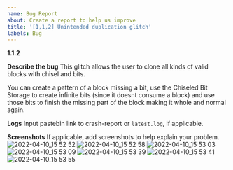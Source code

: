 ```yaml
---
name: Bug Report
about: Create a report to help us improve
title: '[1,1,2] Unintended duplication glitch'
labels: Bug
---
```


**1.1.2**

**Describe the bug**
This glitch allows the user to clone all kinds of valid blocks with chisel and bits.

You can create a pattern of a block missing a bit, use the Chiseled Bit Storage to create infinite bits (since it doesnt consume a block) and use those bits to finish the missing part of the block making it whole and normal again.

**Logs**
Input pastebin link to crash-report or `latest.log`, if applicable.

**Screenshots**
If applicable, add screenshots to help explain your problem.
![2022-04-10_15 52 52](https://user-images.githubusercontent.com/62818244/162621842-62a8cc17-649d-4596-be5e-fde3bb17c070.png)
![2022-04-10_15 52 58](https://user-images.githubusercontent.com/62818244/162621854-367848a8-7478-4e2c-8517-997953c65152.png)
![2022-04-10_15 53 03](https://user-images.githubusercontent.com/62818244/162621890-64975c3c-9098-48be-a7a0-e0fa8e7f578e.png)
![2022-04-10_15 53 09](https://user-images.githubusercontent.com/62818244/162621922-83c870a9-cffa-4d29-a187-c5c761229a74.png)
![2022-04-10_15 53 39](https://user-images.githubusercontent.com/62818244/162621976-2fca8bda-b94e-45c4-920a-4d0b93522449.png)
![2022-04-10_15 53 41](https://user-images.githubusercontent.com/62818244/162622170-272aa7c5-6a85-4721-af79-04c30a256971.png)
![2022-04-10_15 53 55](https://user-images.githubusercontent.com/62818244/162622188-044df4e8-689d-454d-8029-27b30bf2b966.png)
